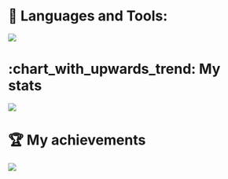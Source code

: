 <h1> 💎 Languages and Tools:	 </h1>
<img src="https://skillicons.dev/icons?i=js,ts,go,express,vite,react,nextjs,materialui,mongodb,redis,postgres,mysql,prisma,nodejs,nginx,ubuntu,vercel,azure,docker,git,postman,vscode,figma&theme=dark" />

<h1> :chart_with_upwards_trend: My stats </h1>
<img src="https://github-readme-stats.vercel.app/api?username=ickhr&show_icons=true&theme=dark" />

<h1> 🏆 My achievements </h1>
<img src="https://github-profile-trophy.vercel.app/?username=ickhr&theme=onedark" />
